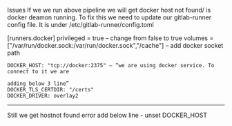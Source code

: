 Issues
If we we run above pipeline we will get docker host not found/ is docker deamon running. To fix this we need to update our gitlab-runner config file. It is under /etc/gitlab-runner/config.toml

  [runners.docker]
    privileged = true – change from false to true
    volumes = ["/var/run/docker.sock:/var/run/docker.sock","/cache"] – add docker socket path


    DOCKER_HOST: "tcp://docker:2375" – “we are using docker service. To connect to it we are                
                                                                                       adding below 3 line”  
    DOCKER_TLS_CERTDIR: "/certs"
    DOCKER_DRIVER: overlay2
--------------------------------------------------
Still we get hostnot found error add below line
        - unset DOCKER_HOST


